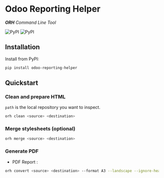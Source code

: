 
# Odoo Reporting Helper

_**ORH** Command Line Tool_

![PyPI](https://img.shields.io/pypi/v/odoo-reporting-helper) ![PyPI](https://img.shields.io/pypi/pyversions/odoo-reporting-helper)


## Installation

Install from PyPI:
```bash
pip install odoo-reporting-helper
```

## Quickstart


### Clean and prepare HTML
`path` is the local repository you want to inspect.
```bash
orh clean <source> <destination>
```

### Merge stylesheets (optional)
```bash
orh merge <source> <destination>

```

### Generate PDF
* PDF Report :
```bash
orh convert <source> <destination> --format A3 --landscape --ignore-header --ignore-footer
```
